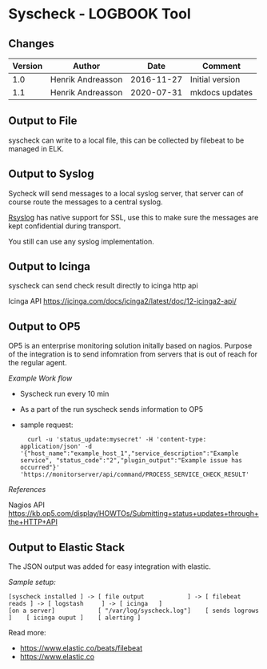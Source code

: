 
# Syscheck - LOGBOOK Tool


## Changes

|Version   |Author             |Date        |Comment                      |
|----------|-------------------|------------|-----------------------------|
| 1.0      | Henrik Andreasson | 2016-11-27 | Initial version             |
| 1.1      | Henrik Andreasson | 2020-07-31 | mkdocs updates              |


## Output to File


syscheck can write to a local file, this can be collected by filebeat to be managed in ELK.

## Output to  Syslog


Sycheck will send messages to a local syslog server, that server can of course route the messages to a central syslog.

[Rsyslog](http://www.rsyslog.com/doc-rsyslog_secure_tls.html) has native support for SSL, use this to make sure the messages are kept confidential during transport.

You still can use any syslog implementation.

## Output to  Icinga

syscheck can send check result directly to icinga  http api

Icinga API <https://icinga.com/docs/icinga2/latest/doc/12-icinga2-api/>

## Output to  OP5


OP5 is an enterprise monitoring solution initally based on nagios.
Purpose of the integration is to send infomration from servers that is out of reach for the regular agent.

*Example Work flow*


* Syscheck run every 10 min
* As a part of the run syscheck sends information to OP5
* sample request:

        curl -u 'status_update:mysecret' -H 'content-type: application/json' -d '{"host_name":"example_host_1","service_description":"Example service", "status_code":"2","plugin_output":"Example issue has occurred"}' 'https://monitorserver/api/command/PROCESS_SERVICE_CHECK_RESULT'

*References*

Nagios API <https://kb.op5.com/display/HOWTOs/Submitting+status+updates+through+the+HTTP+API>

## Output to  Elastic Stack

The JSON output was added for easy integration with elastic.

*Sample setup:*

```
[syscheck installed ] -> [ file output            ] -> [ filebeat reads ] -> [ logstash     ] -> [ icinga   ]
[on a server]            [ "/var/log/syscheck.log"]    [ sends logrows  ]    [ icinga ouput ]    [ alerting ]
```

Read more:
* <https://www.elastic.co/beats/filebeat>
* <https://www.elastic.co>
